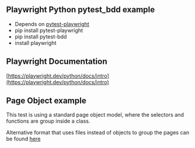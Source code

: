 ## Playwright Python pytest_bdd example
- Depends on [pytest-playwright](https://github.com/microsoft/playwright-pytest) 
- pip install pytest-playwright
- pip install pytest-bdd
- install playwright

## Playwright Documentation

[https://playwright.dev/python/docs/intro](https://playwright.dev/python/docs/intro)


## Page Object example
This test is using a standard page object model, where the selectors 
and functions are group inside a class.

Alternative format that uses files instead of objects to group the pages can be found
[here](https://github.com/cmoir/playwright-pytest-pagefile-example)